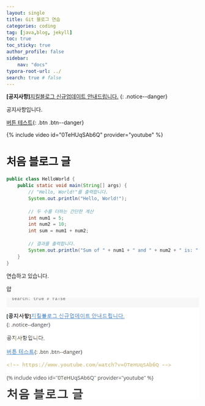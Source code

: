 ```yaml
---
layout: single
title: Git 블로그 연습  
categories: coding
tag: [java,blog, jekyll]
toc: true
toc_sticky: true
author_profile: false
sidebar:
    nav: "docs"
typora-root-url: ../
search: true # false
---
```


**[공지사항]**[지킬블로그 신규업데이트 안내드립니다.](https://www.naver.com)
{: .notice--danger}

<div class="notice">
공지사항입니다.
</div>

[버튼 테스트](https://www.naver.com){: .btn .btn--danger}

<!-- https://www.youtube.com/watch?v=0TeHUqSAb6Q -->

{% include video id="0TeHUqSAb6Q" provider="youtube" %}

# 처음 블로그 글    

```java
public class HelloWorld {
    public static void main(String[] args) {
        // "Hello, World!"를 출력합니다.
        System.out.println("Hello, World!");

        // 두 수를 더하는 간단한 계산
        int num1 = 5;
        int num2 = 10;
        int sum = num1 + num2;

        // 결과를 출력합니다.
        System.out.println("Sum of " + num1 + " and " + num2 + " is: " + sum);
    }
}
```

연습하고 있습니다.

얍

![image-20240616220107820](/images/2024-06-16-first/image-20240616220107820.png)

